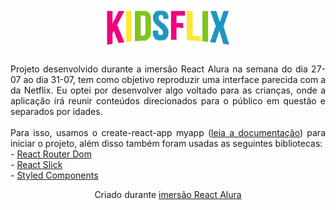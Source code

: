 <h1 align="center"><img width="40%" src="./src/assets/img/Logo.png"></h1> 

<p align="justify">Projeto desenvolvido durante a imersão React Alura na semana do dia 27-07 ao dia 31-07, tem como objetivo reproduzir uma interface parecida com a da Netflix. Eu optei por desenvolver algo voltado para as crianças, onde a aplicação irá reunir conteúdos direcionados para o público em questão e separados por idades. </br>  </br>Para isso, usamos o create-react-app myapp (<a href="https://pt-br.reactjs.org/docs/getting-started.html">leia a documentação</a>) para iniciar o projeto, além disso também foram usadas as seguintes bibliotecas: </br> - <a href="https://reactrouter.com/web/guides/quick-start">React Router Dom </a> </br> - <a href="https://react-slick.neostack.com/docs/get-started/">React Slick</a>  </br> - <a href="https://styled-components.com/docs/basics#installation">Styled Components</a> </p>


<footer align="center">Criado durante <a href="https://www.alura.com.br/imersao-react">imersão React Alura</a></footer>